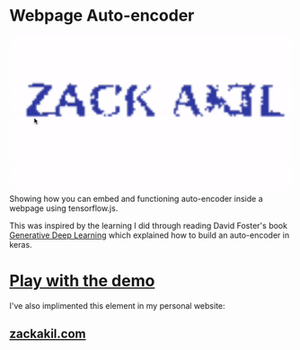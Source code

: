 # Webpage Auto-encoder
![demo](demo.gif)
Showing how you can embed and functioning auto-encoder inside a webpage using tensorflow.js.

This was inspired by the learning I did through reading David Foster's book [Generative Deep Learning](https://www.oreilly.com/library/view/generative-deep-learning/9781492041931/) which explained how to build an auto-encoder in keras.

# [Play with the demo](https://zackakil.github.io/webpage-autoencoder)



I've also implimented this element in my personal website: 
## [zackakil.com](https://www.zackakil.com)
